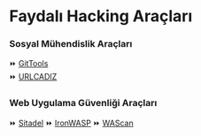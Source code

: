# Faydalı Hacking Araçları

### Sosyal Mühendislik Araçları

⏩ [GitTools](https://github.com/Ha3MrX/GitTool)<br>
⏩ [URLCADIZ](https://github.com/PerezMascato/URLCADIZ)

### Web Uygulama Güvenliği Araçları

⏩ [Sitadel](https://github.com/shenril/Sitadel)
⏩ [IronWASP](https://github.com/war-and-code/IronWASP)
⏩ [WAScan](https://github.com/m4ll0k/WAScan)
